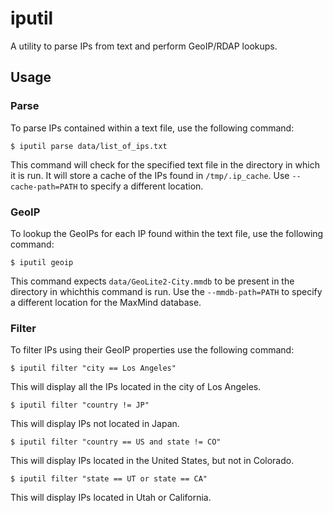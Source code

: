 # iputil

A utility to parse IPs from text and perform GeoIP/RDAP lookups.

## Usage

### Parse

To parse IPs contained within a text file, use the following command:

    $ iputil parse data/list_of_ips.txt

This command will check for the specified text file in the directory in which
it is run. It will store a cache of the IPs found in ``/tmp/.ip_cache``. Use
``--cache-path=PATH`` to specify a different location.

### GeoIP

To lookup the GeoIPs for each IP found within the text file, use the following
command:

    $ iputil geoip

This command expects ``data/GeoLite2-City.mmdb`` to be present in the
directory in whichthis command is run. Use the ``--mmdb-path=PATH`` to specify
a different location for the MaxMind database.

### Filter

To filter IPs using their GeoIP properties use the following command:

    $ iputil filter "city == Los Angeles"

This will display all the IPs located in the city of Los Angeles.

    $ iputil filter "country != JP"

This will display IPs not located in Japan.

    $ iputil filter "country == US and state != CO"

This will display IPs located in the United States, but not in Colorado.

    $ iputil filter "state == UT or state == CA"

This will display IPs located in Utah or California.
